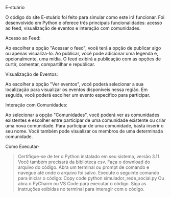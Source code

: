 E-stuário

O código do site E-stuário foi feito para simular como este irá funcionar. Foi desenvolvido em Python e 
oferece três principais funcionalidades: acesso ao feed, visualização de eventos e interação com comunidades.

Acesso ao Feed:

Ao escolher a opção "Acessar o feed", você terá a opção de publicar algo ou apenas visualiza-lo. Ao publicar, 
você pode adicionar uma legenda e, opcionalmente, uma mídia. O feed exibirá a publicação com as opções de 
curtir, comentar, compartilhar e republicar.

Visualização de Eventos:

Ao escolher a opção "Ver eventos", você poderá selecionar a sua localização para visualizar os eventos disponíveis 
nessa região. Em seguida, você poderá escolher um evento específico para participar.

Interação com Comunidades:

Ao selecionar a opção "Comunidades", você poderá ver as comunidades existentes e escolher entre participar de uma comunidade 
existente ou criar uma nova comunidade. Para participar de uma comunidade, basta inserir o seu nome. Você também pode visualizar 
os membros de uma determinada comunidade.

Como Executar-

>Certifique-se de ter o Python instalado em seu sistema, versão 3.11. Você também precisará da biblioteca csv.
>Faça o download do arquivo do código.
>Abra um terminal ou prompt de comando e navegue até onde o arquivo foi salvo.
>Execute o seguinte comando para iniciar o código:
Copy code
python simulador_rede_social.py
>Ou abra o PyCharm ou VS Code para executar o código.
>Siga as instruções exibidas no terminal para interagir com o código.
